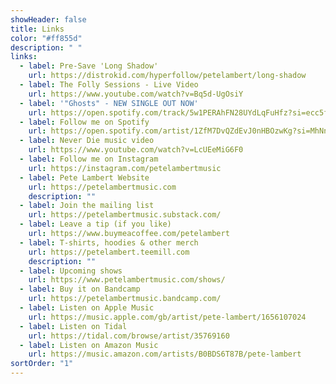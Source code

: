 ```yaml
---
showHeader: false
title: Links
color: "#ff855d"
description: " "
links:
  - label: Pre-Save 'Long Shadow'
    url: https://distrokid.com/hyperfollow/petelambert/long-shadow
  - label: The Folly Sessions - Live Video
    url: https://www.youtube.com/watch?v=Bq5d-UgOsiY
  - label: '"Ghosts" - NEW SINGLE OUT NOW'
    url: https://open.spotify.com/track/5w1PERAhFN28UYdLqFuHfz?si=ecc5f8387bba47cb
  - label: Follow me on Spotify
    url: https://open.spotify.com/artist/1ZfM7DvQZdEvJ0nHBOzwKg?si=MhNnjP3DQKCayjcyKUVx2Q
  - label: Never Die music video
    url: https://www.youtube.com/watch?v=LcUEeMiG6F0
  - label: Follow me on Instagram
    url: https://instagram.com/petelambertmusic
  - label: Pete Lambert Website
    url: https://petelambertmusic.com
    description: ""
  - label: Join the mailing list
    url: https://petelambertmusic.substack.com/
  - label: Leave a tip (if you like)
    url: https://www.buymeacoffee.com/petelambert
  - label: T-shirts, hoodies & other merch
    url: https://petelambert.teemill.com
    description: ""
  - label: Upcoming shows
    url: https://www.petelambertmusic.com/shows/
  - label: Buy it on Bandcamp
    url: https://petelambertmusic.bandcamp.com/
  - label: Listen on Apple Music
    url: https://music.apple.com/gb/artist/pete-lambert/1656107024
  - label: Listen on Tidal
    url: https://tidal.com/browse/artist/35769160
  - label: Listen on Amazon Music
    url: https://music.amazon.com/artists/B0BDS6T87B/pete-lambert
sortOrder: "1"
---
```

